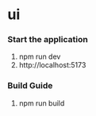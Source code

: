 # ui
### Start the application

1. npm run dev
2. http://localhost:5173

### Build Guide 
1. npm run build 
